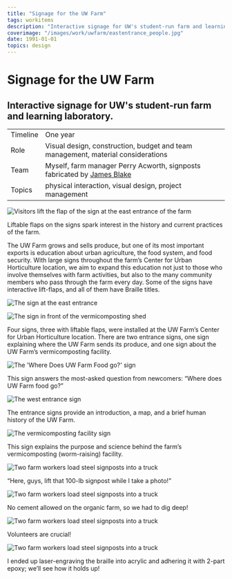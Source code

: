 ```yaml
---
title: "Signage for the UW Farm"
tags: workitems
description: "Interactive signage for UW's student-run farm and learning laboratory."
coverimage: "/images/work/uwfarm/eastentrance_people.jpg"
date: 1991-01-01
topics: design
---
```

<style>
	img.hasborder {
		border: 1px dashed black;
		padding: .3rem;
	}
</style>

# Signage for the UW Farm

## Interactive signage for UW's student-run farm and learning laboratory.



| | |
|---|---|
| Timeline | One year |
| Role | Visual design, construction, budget and team management, material considerations |
| Team | Myself, farm manager Perry Acworth, signposts fabricated by [James Blake](https://www.jameswilliamblake.com/) |
| Topics | physical interaction, visual design, project management |

<img src="/images/work/uwfarm/eastentrance_people.jpg" alt="Visitors lift the flap of the sign at the east entrance of the farm">

<p class="caption">Liftable flaps on the signs spark interest in the history and current practices of the farm.</p>

The UW Farm grows and sells produce, but one of its most important exports is education about urban agriculture, the food system, and food security. With large signs throughout the farm’s Center for Urban Horticulture location, we aim to expand this education not just to those who involve themselves with farm activities, but also to the many community members who pass through the farm every day. Some of the signs have interactive lift-flaps, and all of them have Braille titles.



<p><img src="/images/work/uwfarm/eastentrance.jpg" alt="The sign at the east entrance"></p>
<p> <img src="/images/work/uwfarm/vermicompost.jpg" alt="The sign in front of the vermicomposting shed"></p>


<p>Four signs, three with liftable flaps, were installed at the UW Farm’s Center for Urban Horticulture location. There are two entrance signs, one sign explaining where the UW Farm sends its produce, and one sign about the UW Farm’s vermicomposting facility.</p>


<img src="/images/work/uwfarm/wherefoodgoes.jpg" alt="The 'Where Does UW Farm Food go?' sign">
<p class="caption">This sign answers the most-asked question from newcomers: “Where does UW Farm food go?”</p>

<img src="/images/work/uwfarm/westentrance_side.jpg" alt="The west entrance sign">
<p class="caption">The entrance signs provide an introduction, a map, and a brief human history of the UW Farm.</p>

<img src="/images/work/uwfarm/vermicompost_perspective.jpg" alt="The vermicomposting facility sign">
<p class="caption">This sign explains the purpose and science behind the farm’s vermicomposting (worm-raising) facility.</p>


<p><img src="/images/work/uwfarm/process/1.jpg" alt="Two farm workers load steel signposts into a truck"></p>
<p class="caption">“Here, guys, lift that 100-lb signpost while I take a photo!”</p>

<p><img src="/images/work/uwfarm/process/2.jpg" alt="Two farm workers load steel signposts into a truck"></p>
<p class="caption">No cement allowed on the organic farm, so we had to dig deep!</p>

<p><img src="/images/work/uwfarm/process/3.jpg" alt="Two farm workers load steel signposts into a truck"></p>
<p class="caption">Volunteers are crucial!</p>

<p><img src="/images/work/uwfarm/process/4.jpg" alt="Two farm workers load steel signposts into a truck"></p>
<p class="caption">I ended up laser-engraving the braille into acrylic and adhering it with 2-part epoxy; we’ll see how it holds up!</p>